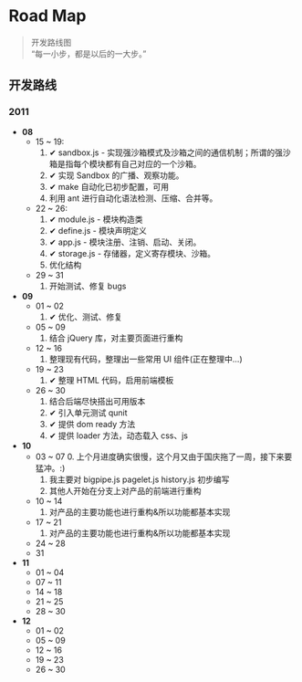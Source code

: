 Road Map
========
> 开发路线图 <br />
> “每一小步，都是以后的一大步。”

## 开发路线 ##
### __2011__ ###
* __08__
    * 15 ~ 19:
        1. ✔ sandbox.js - 实现强沙箱模式及沙箱之间的通信机制；所谓的强沙箱是指每个模块都有自己对应的一个沙箱。
        2. ✔ 实现 Sandbox 的广播、观察功能。
        3. ✔ make 自动化已初步配置，可用
        4. 利用 ant 进行自动化语法检测、压缩、合并等。
    * 22 ~ 26:
        1. ✔ module.js - 模块构造类
        2. ✔ define.js - 模块声明定义
        3. ✔ app.js - 模块注册、注销、启动、关闭。
        4. ✔ storage.js - 存储器，定义寄存模块、沙箱。
        5. 优化结构
    * 29 ~ 31
        1. 开始测试、修复 bugs
* __09__
    * 01 ~ 02
        1. ✔ 优化、测试、修复
    * 05 ~ 09
        1. 结合 jQuery 库，对主要页面进行重构
    * 12 ~ 16
        1. 整理现有代码，整理出一些常用 UI 组件(正在整理中...)
    * 19 ~ 23
        1. ✔ 整理 HTML 代码，启用前端模板
    * 26 ~ 30
        1. 结合后端尽快搭出可用版本
        2. ✔ 引入单元测试 qunit
        3. ✔ 提供 dom ready 方法
        4. ✔ 提供 loader 方法，动态载入 css、js 
* __10__
    * 03 ~ 07
        0. 上个月进度确实很慢，这个月又由于国庆拖了一周，接下来要猛冲。:)
        1. 我主要对 bigpipe.js pagelet.js history.js 初步编写
        2. 其他人开始在分支上对产品的前端进行重构
    * 10 ~ 14
        1. 对产品的主要功能也进行重构&所以功能都基本实现
    * 17 ~ 21
        1. 对产品的主要功能也进行重构&所以功能都基本实现
    * 24 ~ 28
    * 31
* __11__
    * 01 ~ 04
    * 07 ~ 11
    * 14 ~ 18
    * 21 ~ 25
    * 28 ~ 30
* __12__
    * 01 ~ 02
    * 05 ~ 09
    * 12 ~ 16
    * 19 ~ 23
    * 26 ~ 30

